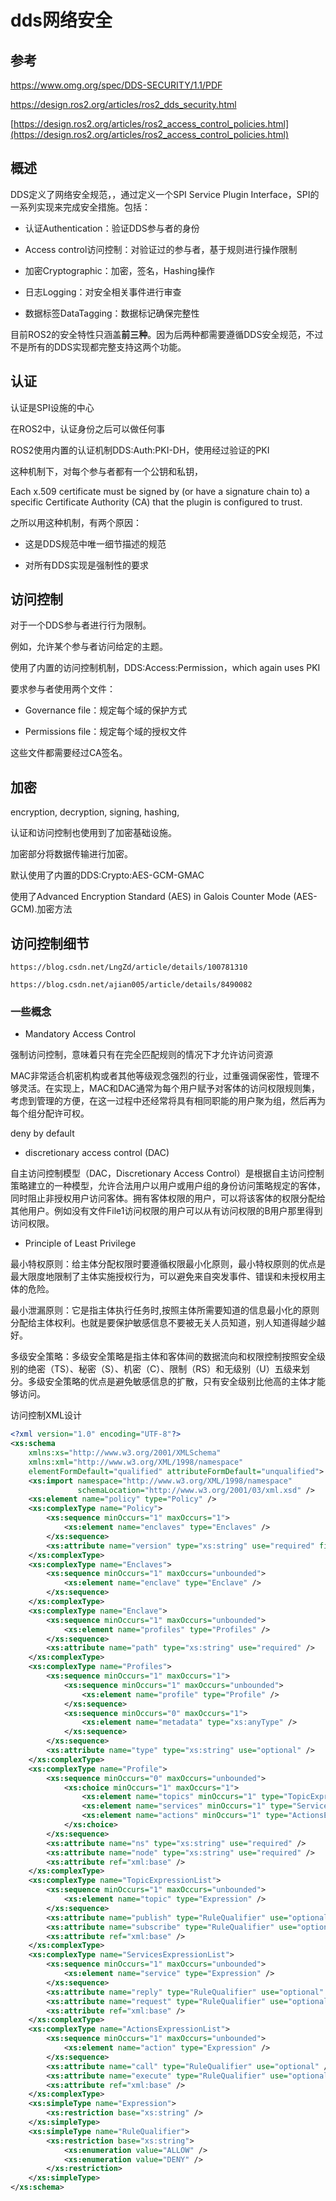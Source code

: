 # dds网络安全

## 参考

<https://www.omg.org/spec/DDS-SECURITY/1.1/PDF>

<https://design.ros2.org/articles/ros2_dds_security.html>

[https://design.ros2.org/articles/ros2_access_control_policies.html](https://design.ros2.org/articles/ros2_access_control_policies.html)

## 概述

DDS定义了网络安全规范，，通过定义一个SPI Service Plugin Interface，SPI的一系列实现来完成安全措施。包括：

- 认证Authentication：验证DDS参与者的身份

- Access control访问控制：对验证过的参与者，基于规则进行操作限制

- 加密Cryptographic：加密，签名，Hashing操作

- 日志Logging：对安全相关事件进行审查

- 数据标签DataTagging：数据标记确保完整性

目前ROS2的安全特性只涵盖**前三种**。因为后两种都需要遵循DDS安全规范，不过不是所有的DDS实现都完整支持这两个功能。

## 认证

认证是SPI设施的中心

在ROS2中，认证身份之后可以做任何事

ROS2使用内置的认证机制DDS:Auth:PKI-DH，使用经过验证的PKI

这种机制下，对每个参与者都有一个公钥和私钥，

Each x.509 certificate must be signed by (or have a signature chain to) a specific Certificate Authority (CA) that the plugin is configured to trust.

之所以用这种机制，有两个原因：

- 这是DDS规范中唯一细节描述的规范

- 对所有DDS实现是强制性的要求

## 访问控制

对于一个DDS参与者进行行为限制。

例如，允许某个参与者访问给定的主题。

使用了内置的访问控制机制，DDS:Access:Permission，which again uses PKI

要求参与者使用两个文件：

- Governance file：规定每个域的保护方式

- Permissions file：规定每个域的授权文件

这些文件都需要经过CA签名。

## 加密

encryption, decryption, signing, hashing,

认证和访问控制也使用到了加密基础设施。

加密部分将数据传输进行加密。

默认使用了内置的DDS:Crypto:AES-GCM-GMAC

使用了Advanced Encryption Standard (AES) in Galois Counter Mode (AES-GCM).加密方法

## 访问控制细节

`https://blog.csdn.net/LngZd/article/details/100781310`

`https://blog.csdn.net/ajian005/article/details/8490082`

### 一些概念

- Mandatory Access Control

强制访问控制，意味着只有在完全匹配规则的情况下才允许访问资源

MAC非常适合机密机构或者其他等级观念强烈的行业，过重强调保密性，管理不够灵活。在实现上，MAC和DAC通常为每个用户赋予对客体的访问权限规则集，考虑到管理的方便，在这一过程中还经常将具有相同职能的用户聚为组，然后再为每个组分配许可权。

deny by default

- discretionary access control (DAC)

自主访问控制模型（DAC，Discretionary Access Control）是根据自主访问控制策略建立的一种模型，允许合法用户以用户或用户组的身份访问策略规定的客体，同时阻止非授权用户访问客体。拥有客体权限的用户，可以将该客体的权限分配给其他用户。例如没有文件File1访问权限的用户可以从有访问权限的B用户那里得到访问权限。

- Principle of Least Privilege

最小特权原则：给主体分配权限时要遵循权限最小化原则，最小特权原则的优点是最大限度地限制了主体实施授权行为，可以避免来自突发事件、错误和未授权用主体的危险。

最小泄漏原则：它是指主体执行任务时,按照主体所需要知道的信息最小化的原则分配给主体权利。也就是要保护敏感信息不要被无关人员知道，别人知道得越少越好。

多级安全策略：多级安全策略是指主体和客体间的数据流向和权限控制按照安全级别的绝密（TS）、秘密（S）、机密（C）、限制（RS）和无级别（U）五级来划分。多级安全策略的优点是避免敏感信息的扩散，只有安全级别比他高的主体才能够访问。

访问控制XML设计

```xml
<?xml version="1.0" encoding="UTF-8"?>
<xs:schema
    xmlns:xs="http://www.w3.org/2001/XMLSchema"
    xmlns:xml="http://www.w3.org/XML/1998/namespace"
    elementFormDefault="qualified" attributeFormDefault="unqualified">
    <xs:import namespace="http://www.w3.org/XML/1998/namespace"
               schemaLocation="http://www.w3.org/2001/03/xml.xsd" />
    <xs:element name="policy" type="Policy" />
    <xs:complexType name="Policy">
        <xs:sequence minOccurs="1" maxOccurs="1">
            <xs:element name="enclaves" type="Enclaves" />
        </xs:sequence>
        <xs:attribute name="version" type="xs:string" use="required" fixed="0.2.0"/>
    </xs:complexType>
    <xs:complexType name="Enclaves">
        <xs:sequence minOccurs="1" maxOccurs="unbounded">
            <xs:element name="enclave" type="Enclave" />
        </xs:sequence>
    </xs:complexType>
    <xs:complexType name="Enclave">
        <xs:sequence minOccurs="1" maxOccurs="unbounded">
            <xs:element name="profiles" type="Profiles" />
        </xs:sequence>
        <xs:attribute name="path" type="xs:string" use="required" />
    </xs:complexType>
    <xs:complexType name="Profiles">
        <xs:sequence minOccurs="1" maxOccurs="1">
            <xs:sequence minOccurs="1" maxOccurs="unbounded">
                <xs:element name="profile" type="Profile" />
            </xs:sequence>
            <xs:sequence minOccurs="0" maxOccurs="1">
                <xs:element name="metadata" type="xs:anyType" />
            </xs:sequence>
        </xs:sequence>
        <xs:attribute name="type" type="xs:string" use="optional" />
    </xs:complexType>
    <xs:complexType name="Profile">
        <xs:sequence minOccurs="0" maxOccurs="unbounded">
            <xs:choice minOccurs="1" maxOccurs="1">
                <xs:element name="topics" minOccurs="1" type="TopicExpressionList" />
                <xs:element name="services" minOccurs="1" type="ServicesExpressionList" />
                <xs:element name="actions" minOccurs="1" type="ActionsExpressionList" />
            </xs:choice>
        </xs:sequence>
        <xs:attribute name="ns" type="xs:string" use="required" />
        <xs:attribute name="node" type="xs:string" use="required" />
        <xs:attribute ref="xml:base" />
    </xs:complexType>
    <xs:complexType name="TopicExpressionList">
        <xs:sequence minOccurs="1" maxOccurs="unbounded">
            <xs:element name="topic" type="Expression" />
        </xs:sequence>
        <xs:attribute name="publish" type="RuleQualifier" use="optional" />
        <xs:attribute name="subscribe" type="RuleQualifier" use="optional" />
        <xs:attribute ref="xml:base" />
    </xs:complexType>
    <xs:complexType name="ServicesExpressionList">
        <xs:sequence minOccurs="1" maxOccurs="unbounded">
            <xs:element name="service" type="Expression" />
        </xs:sequence>
        <xs:attribute name="reply" type="RuleQualifier" use="optional" />
        <xs:attribute name="request" type="RuleQualifier" use="optional" />
        <xs:attribute ref="xml:base" />
    </xs:complexType>
    <xs:complexType name="ActionsExpressionList">
        <xs:sequence minOccurs="1" maxOccurs="unbounded">
            <xs:element name="action" type="Expression" />
        </xs:sequence>
        <xs:attribute name="call" type="RuleQualifier" use="optional" />
        <xs:attribute name="execute" type="RuleQualifier" use="optional" />
        <xs:attribute ref="xml:base" />
    </xs:complexType>
    <xs:simpleType name="Expression">
        <xs:restriction base="xs:string" />
    </xs:simpleType>
    <xs:simpleType name="RuleQualifier">
        <xs:restriction base="xs:string">
            <xs:enumeration value="ALLOW" />
            <xs:enumeration value="DENY" />
        </xs:restriction>
    </xs:simpleType>
</xs:schema>
```

